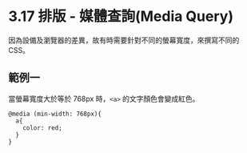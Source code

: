 # 3.17 排版 - 媒體查詢\(Media Query\)

因為設備及瀏覽器的差異，故有時需要針對不同的螢幕寬度，來撰寫不同的 CSS。

## 範例一

當螢幕寬度大於等於 768px 時，`<a>` 的文字顏色會變成紅色。

```
@media (min-width: 768px){
  a{
    color: red;
  }
}
```



